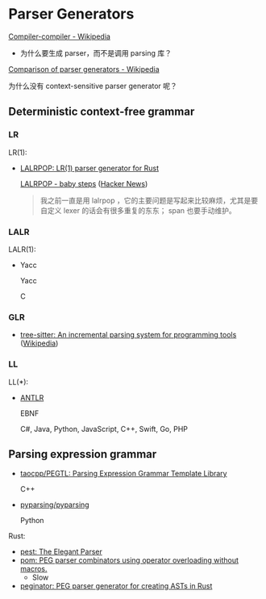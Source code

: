 # Parser Generators
[Compiler-compiler - Wikipedia](https://en.wikipedia.org/wiki/Compiler-compiler)
- 为什么要生成 parser，而不是调用 parsing 库？

[Comparison of parser generators - Wikipedia](https://en.wikipedia.org/wiki/Comparison_of_parser_generators)

为什么没有 context-sensitive parser generator 呢？

## Deterministic context-free grammar
### LR
LR(1):
- [LALRPOP: LR(1) parser generator for Rust](https://github.com/lalrpop/lalrpop)
  
  [LALRPOP - baby steps](https://smallcultfollowing.com/babysteps/blog/2015/09/14/lalrpop/) ([Hacker News](https://news.ycombinator.com/item?id=10296149))

  > 我之前一直是用 lalrpop ，它的主要问题是写起来比较麻烦，尤其是要自定义 lexer 的话会有很多重复的东东； span 也要手动维护。

### LALR
LALR(1):
- Yacc
  
  Yacc

  C

### GLR
- [tree-sitter: An incremental parsing system for programming tools](https://github.com/tree-sitter/tree-sitter) ([Wikipedia](https://en.wikipedia.org/wiki/Tree-sitter_(parser_generator)))

### LL
LL(\*):
- [ANTLR](ANTLR/README.md)
  
  EBNF

  C#, Java, Python, JavaScript, C++, Swift, Go, PHP

## Parsing expression grammar
- [taocpp/PEGTL: Parsing Expression Grammar Template Library](https://github.com/taocpp/PEGTL)
  
  C++

- [pyparsing/pyparsing](https://github.com/pyparsing/pyparsing)
  
  Python

Rust:
- [pest: The Elegant Parser](https://github.com/pest-parser/pest)
- [pom: PEG parser combinators using operator overloading without macros.](https://github.com/J-F-Liu/pom)
  - Slow
- [peginator: PEG parser generator for creating ASTs in Rust](https://github.com/badicsalex/peginator)
